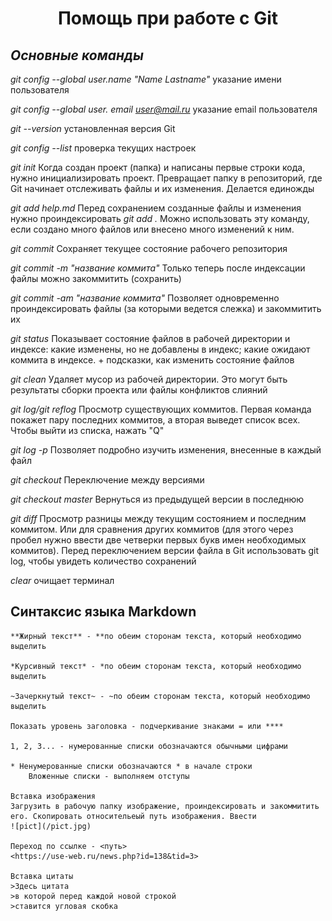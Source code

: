 # <p style="text-align: center;">**Помощь при работе с Git**</p>

## *Основные команды*      

*git config --global user.name "Name Lastname"*
указание имени пользователя

*git config --global user. email user@mail.ru*
указание email пользователя

*git --version*
установленная версия Git

*git config --list*
проверка текущих настроек

*git init*
Когда создан проект (папка) и написаны первые строки кода, нужно инициализировать проект. Превращает папку в репозиторий, где Git  начинает отслеживать файлы и их изменения. Делается единожды

*git add help.md*
Перед сохранением созданные файлы и изменения нужно проиндексировать
*git add .* 
Можно использовать эту команду, если создано много файлов или внесено много изменений к ним.

*git commit*
Сохраняет текущее состояние рабочего репозитория

*git commit -m "название коммита"*
Только теперь после индексации файлы можно закоммитить (сохранить)

*git commit -am "название коммита"*
Позволяет одновременно проиндексировать файлы (за которыми ведется слежка) и закоммитить их

*git status*
Показывает состояние файлов в рабочей директории и индексе: какие изменены, но не добавлены в индекс; какие ожидают коммита в индексе. + подсказки, как изменить состояние файлов

*git clean*
Удаляет мусор из рабочей директории. Это могут быть результаты сборки проекта или файлы конфликтов слияний

*git log/git reflog*
Просмотр существующих коммитов. Первая команда покажет пару последних коммитов, а вторая выведет список всех. Чтобы выйти из списка, нажать "Q"

*git log -p*
Позволяет подробно изучить изменения, внесенные в каждый файл

*git checkout*
Переключение между версиями

*git checkout master*
Вернуться из предыдущей версии в последнюю

*git diff*
Просмотр разницы между текущим состоянием и последним коммитом. Или для сравнения других коммитов (для этого через пробел нужно ввести две четверки первых букв имен необходимых коммитов). Перед переключением версии файла в Git использовать git log, чтобы увидеть количество сохранений

*clear* очищает терминал

## **Синтаксис языка Markdown**

    **Жирный текст** - **по обеим сторонам текста, который необходимо выделить

    *Курсивный текст* - *по обеим сторонам текста, который необходимо выделить

    ~Зачеркнутый текст~ - ~по обеим сторонам текста, который необходимо выделить

    Показать уровень заголовка - подчеркивание знаками = или ****

    1, 2, 3... - нумерованные списки обозначаются обычными цифрами

    * Ненумерованные списки обозначаются * в начале строки
        Вложенные списки - выполняем отступы
    
    Вставка изображения
    Загрузить в рабочую папку изображение, проиндексировать и закоммитить его. Скопировать относительеый путь изображения. Ввести 
    ![pict](/pict.jpg)

    Переход по ссылке - <путь> 
    <https://use-web.ru/news.php?id=138&tid=3>

    Вставка цитаты 
    >Здесь цитата
    >в которой перед каждой новой строкой
    >ставится угловая скобка